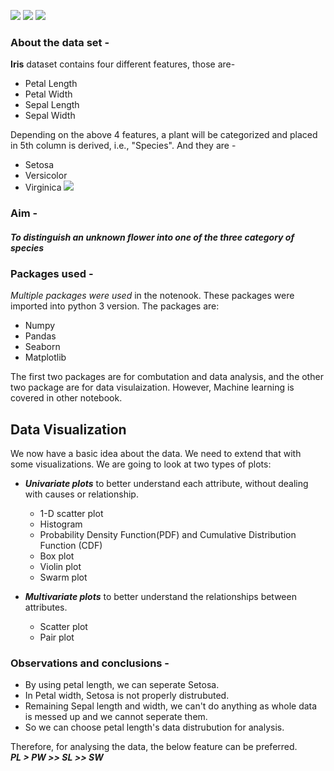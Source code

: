 ![](https://img.shields.io/badge/Python-3.0-green.svg)
![](https://img.shields.io/badge/Data-Visualization-orange.svg)
![](https://img.shields.io/badge/Status-Completed-brightgreen.svg)

### About the data set - 
**Iris** dataset contains four different features, those are- 
* Petal Length
* Petal Width
* Sepal Length
* Sepal Width  

Depending on the above 4 features, a plant will be categorized and placed in  5th column is derived, i.e., "Species". And they are - 
* Setosa
* Versicolor 
* Virginica
![](/EDA/Iris_pic.png)

### Aim - 
#### ***To distinguish an unknown flower into one of the three category of species***


### Packages used - 
*Multiple packages were used* in the notenook. These packages were imported into python 3 version. The packages are:
* Numpy
* Pandas
* Seaborn
* Matplotlib

The first two packages are for combutation and data analysis, and the other two package are for data visulaization. However, Machine learning is covered in other notebook.


## Data Visualization
We now have a basic idea about the data. We need to extend that with some visualizations.
We are going to look at two types of plots:

- ***Univariate plots*** to better understand each attribute, without dealing with causes or relationship.
    * 1-D scatter plot 
    * Histogram
    * Probability Density Function(PDF) and Cumulative Distribution Function (CDF)
    * Box plot
    * Violin plot
    * Swarm plot
 
 
- ***Multivariate plots*** to better understand the relationships between attributes.
    * Scatter plot
    * Pair plot
    
### Observations and conclusions  -

* By using petal length, we can seperate Setosa.
* In Petal width, Setosa is not properly distrubuted.
* Remaining Sepal length and width, we can't do anything as whole data is messed up and we cannot seperate them.
* So we can choose petal length's data distrubution for analysis.

Therefore, for analysing the data, the below feature can be preferred.  
***PL > PW >> SL >> SW***  
